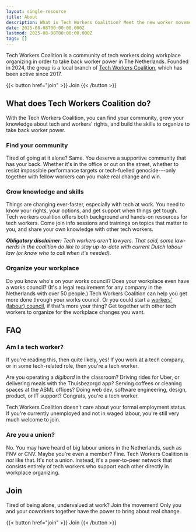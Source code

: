 ```yaml
---
layout: single-resource
title: About
description: What is Tech Workers Coalition? Meet the new worker movement in The Netherlands.
date: 2025-08-08T00:00:00.000Z
lastmod: 2025-08-08T00:00:00.000Z
tags: []
---
```


Tech Workers Coalition is a community of tech workers doing workplace organizing in order to take back worker power in The Netherlands. Founded in 2024, the group is a local branch of [Tech Workers Coalition](https://techworkerscoalition.org/), which has been active since 2017. 

<span class="flex justify-center uppercase font-mono">
  {{< button href="join" >}}
    Join
  {{< /button >}}
</span>

## What does Tech Workers Coalition do?

With the Tech Workers Coalition, you can find your community, grow your knowledge about tech and workers' rights, and build the skills to organize to take back worker power.

### Find your community

Tired of going at it alone? Same. You deserve a supportive community that has your back. Whether it's in the office or out on the street, whether to resist impossible performance targets or tech-fuelled genocide---only together with fellow workers can you make real change and win.

### Grow knowledge and skills

Things are changing ever-faster, especially with tech at work. You need to know  your rights, your options, and get support when things get tough. Tech workers coalition offers both background and hands-on resources for tech workers. Come join info sessions and trainings on topics that matter to you, and share your own knowledge with other tech workers.

_**Obligatory disclaimer:** Tech workers aren't lawyers. That said, some law-nerds in the coalition do like to stay up-to-date with current Dutch labour law (or know who to call when it's needed)._

### Organize your workplace

Do you know who's on your works council? Does your workplace even have a works council? (It's a legal requirement for any company in the Netherlands with over 50 people.) Tech Workers Coalition can help you get more done through your works council. Or you could start a [workers' (labour) council](https://en.wikipedia.org/wiki/Workers'_council), if that's more your thing? Get together with other tech workers to organize for the workplace changes you want.

## FAQ

### Am I a tech worker?

If you're reading this, then quite likely, yes! If you work at a tech company, or in some tech-related role, then you're a tech worker.

Are you operating a *digibord* in the classroom? Driving rides for Uber, or delivering meals with the Thuisbezorgd app? Serving coffees or cleaning spaces at the ASML offices? Doing web dev, software engineering, design, product, or IT support? Congrats, you're a tech worker.

Tech Workers Coalition doesn't care about your formal employment status. If you're currently unemployed and not in waged labour, you're still very much welcome to join.

### Are you a union?

No. You may have heard of big labour unions in the Netherlands, such as FNV or CNV. Maybe you're even a member? Fine. Tech Workers Coalition is *not* like that. It's not a union. Instead, it's a peer-to-peer network that consists entirely of tech workers who support each other directly in workplace organizing. 

## Join

Tired of being alone, undervalued at work? Join the movement! Only you and your coworkers together have the power to bring about real change.

<span class="flex justify-center uppercase font-mono">
  {{< button href="join" >}}
    Join
  {{< /button >}}
</span>

